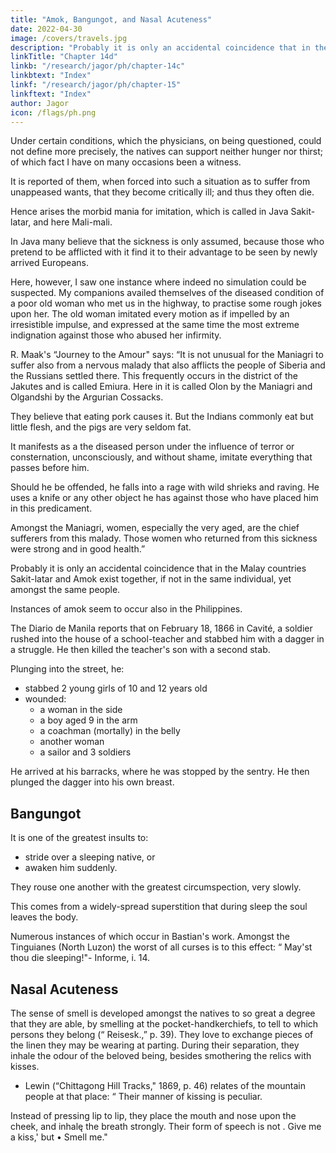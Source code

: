 ```yaml
---
title: "Amok, Bangungot, and Nasal Acuteness"
date: 2022-04-30
image: /covers/travels.jpg
description: "Probably it is only an accidental coincidence that in the Malay countries Sakit-latar and Amok exist together."
linkTitle: "Chapter 14d"
linkb: "/research/jagor/ph/chapter-14c"
linkbtext: "Index"
linkf: "/research/jagor/ph/chapter-15"
linkftext: "Index"
author: Jagor
icon: /flags/ph.png
---
```



Under certain conditions, which the physicians, on being questioned, could not define more precisely, the natives can support neither hunger nor thirst; of which fact I have on many occasions been a witness. 

It is reported of them, when forced into such a situation as to suffer from unappeased wants, that they become critically ill; and thus they often die.

Hence arises the morbid mania for imitation, which is called in Java Sakit-latar, and here Mali-mali. 

In Java many believe that the sickness is only assumed, because those who pretend to be afflicted with it find it to their advantage to be seen by newly arrived Europeans. 

Here, however, I saw one instance where indeed no simulation could be suspected. My companions availed themselves of the diseased condition of a poor old woman who met us in the highway, to practise some rough jokes upon her. The old woman imitated every motion as if impelled by an irresistible impulse, and expressed at the same time the most extreme indignation against those who abused her infirmity.

R. Maak's “Journey to the Amour" says: “It is not unusual for the Maniagri to suffer also from a nervous malady that also afflicts the people of Siberia and the Russians settled there. This frequently occurs in the district of the Jakutes and is called <!-- . affliction very , those affected by it, both Russians and Jakutes, are known by the name of · --> Emiura. Here in it is called Olon by <!--  but here (that is, in that part of Siberia where the Maniagri live) the same malady is called by --> the Maniagri and Olgandshi  by the Argurian Cossacks. 

<!-- of the most peculiar kind, with which we had already been made acquainted by the descriptions of several travellers.t This malady is met with, for the most part, amongst the wild -->

They believe that eating pork causes it. <!-- A friend, a physiologist, conjectures the cause to be the free use of very fat pork ; --> But the Indians commonly eat but little flesh, and the pigs are very seldom fat.

<!-- † Compare A. Erman, “ Journey Round the Earth through Northern Asia," vol. iii. sec. i. p. 191. -->

It manifests as a the diseased person <!-- The attacks of the malady which I am now mentioning consist in this, that a man suffering from it will, if --> under the influence of terror or consternation, unconsciously, and without shame, imitate everything that passes before him. 

Should he be offended, he falls into a rage with wild shrieks and raving. He uses a <!-- precipitates himself at the same time, with a --> knife or any other object he has against those who have placed him in this predicament. 

Amongst the Maniagri, women, especially the very aged, are the chief sufferers from this malady.  <!-- and instances, moreover, of men who were affected by it are likewise known to me. It is worthy of remark that -->Those women who returned <!-- home on account of --> from this sickness were strong and in good health.”

Probably it is only an accidental coincidence that in the Malay countries Sakit-latar and Amok exist together, if not in the same individual, yet amongst the same people. 

Instances of amok seem to occur also in the Philippines.

The Diario de Manila reports that on  February <!-- 21 -->18, 1866 in Cavité, a soldier rushed into the house of a school-teacher and stabbed him with a dagger in a struggle. He then killed the teacher's son with a second stab. 

Plunging into the street, he:
- stabbed 2 young girls of 10 and 12 years old
- wounded:
  - a woman in the side
  - a boy aged 9 in the arm
  - a coachman (mortally) in the belly
  - another woman
  - a sailor and 3 soldiers

He arrived at his barracks, where he was stopped by the sentry. He then plunged the dagger into his own breast.

<!-- * According to Semper, p. 69, in Zamboanga and Basilan. -->

## Bangungot

It is one of the greatest insults to:
- stride over a sleeping native, or
- awaken him suddenly. 

They rouse one another with the greatest circumspection, very slowly.

This comes from a widely-spread superstition that during sleep the soul leaves the body. 

Numerous instances of which occur in Bastian's work. Amongst the Tinguianes (North Luzon) the worst of all curses is to this effect: “ May'st thou die sleeping!"- Informe, i. 14.


## Nasal Acuteness

The sense of smell is developed amongst the natives to so great a degree that they are able, by smelling at the pocket-handkerchiefs, to tell to which persons they belong (“ Reisesk.,” p. 39). They love to exchange pieces of the linen they may be wearing at parting. During their separation, they inhale the odour of the beloved being, besides smothering the relics with kisses.

+ Lewin (“Chittagong Hill Tracks," 1869, p. 46) relates of the mountain people at that place: “ Their manner of kissing is peculiar. 

Instead of pressing lip to lip, they place the mouth and nose upon the cheek, and inhalę the breath strongly. Their form of speech is not . Give me a kiss,' but • Smell me."
